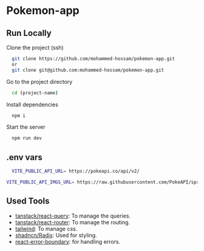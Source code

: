 # Pokemon-app

## Run Locally

Clone the project (ssh)

```bash
  git clone https://github.com/mohammed-hossam/pokemon-app.git
  or
  git clone git@github.com:mohammed-hossam/pokemon-app.git

```

Go to the project directory

```bash
  cd (project-name)
```

Install dependencies

```bash
  npm i
```

Start the server

```bash
  npm run dev
```

## .env vars

```bash
  VITE_PUBLIC_API_URL= https://pokeapi.co/api/v2/
```

```bash
VITE_PUBLIC_API_IMGS_URL= https://raw.githubusercontent.com/PokeAPI/sprites/master/sprites/pokemon/other/official-artwork
```

## Used Tools

- [tanstack/react-query](https://tanstack.com/query/latest): To manage the queries.
- [tanstack/react-router](https://tanstack.com/router/latest): To manage the routing.
- [tailwind](https://redux-toolkit.js.org/): To manage css.
- [shadncn/Radix](https://ui.shadcn.com/): Used for styling.
- [react-error-boundary](https://www.npmjs.com/package/react-error-boundary): for handling errors.
